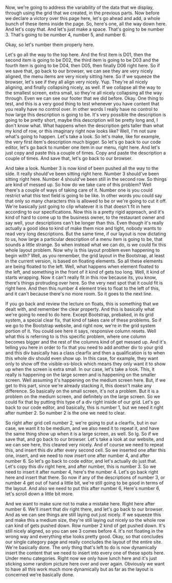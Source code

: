 Now, we're going to address the variability of the data that we display, through using the grid that we created, in the previous parts. Now before we declare a victory over this page here, let's go ahead and add, a whole bunch of these items inside the page. So, here's one, all the way down here. And let's copy that. And let's just make a space. That's going to be number 3. That's going to be number 4, number 5, and number 6.

Okay, so let's number them properly here.

Let's go all the way to the top here. And the first item is D01, then the second item is going to be D02, the third item is going to be D03 and the fourth item is going to be D04, then D05, then finally D06 right here. So if we save that, go back to our browser, we can see they are very nicely aligned, the menu items are very nicely sitting here. So if we squeeze the browser, let's see if they all align very nicely. Yup. They're all nicely aligning, and finally collapsing nicely, as well. If we collapse all the way to the smallest screen, extra small, so they're all nicely collapsing all the way through. Even we can see our footer that we did before. Okay. One thing to test, and this is a very good thing to test whenever you have content that you really have no control over. In other words I really have no control to how large this description is going to be. It's very possible the description is going to be pretty short, maybe this description will be pretty long and, I don't know what. What happens when the description gets taller than what my kind of row, or this imaginary right now looks like? Well, I'm not sure what's going to happen. Let's take a look. So let's make, like for example, the very first item's description much bigger. So let's go back to our code editor, let's go back to number one item in our menu, right here. And let's just copy and paste this a couple of times. Copy and paste the description a couple of times. And save that, let's go back to our browser.

And take a look. Number 3 is now kind of been pushed all the way to the side. It really should've been sitting right here. Number 3 should've been sitting right here. Number 4 should've been still in the second row. So things are kind of messed up. So how do we take care of this problem? Well there's a couple of ways of taking care of it. Number one is you could restrict what this text field is going to be like. In other words you could say that only so many characters this is allowed to be or we're going to cut it off. We're basically just going to clip whatever it is that doesn't fit in here according to our specifications. Now this is a pretty rigid approach, and it's kind of hard to come up to the business owner, to the restaurant owner and say well, your descriptions can't be longer than this. Even though it's really actually a good idea to kind of make them nice and tight, nobody wants to read very long descriptions. But the same time, if our layout is now dictating to us, how large a particular description of a menu item is going to be, that sounds a little strange. So when instead what we can do, is we could fix this whole layout problem. Now why is this layout problem even happening to begin with? Well, as you remember, the grid layout in the Bootstrap, at least in the current version, is based on floating elements. So all these elements are being floated to the left. Well, what happens when element floated to the left, and something in the front of it kind of gets too long. Well, it kind of starts wrapping. Now it can't really fit in this row because its, you know, there's things protruding over here. So the very next spot that it could fit is right here. And then this number 4 element tries to float to the left of this, and it can't because there's no more room. So it goes to the next line.

If you go back and review the lecture on floats, this is something that we dealt with, and remember the clear property. And this is basically what we're going to need to do here. Except Bootstrap, prebaked, in its grid system, a special clear fix, that kind of takes care of these problems. So if we go to the Bootstrap website, and right now, we're in the grid system portion of it. You could see here it says, responsive column resets. Well what this is referring to is this specific problem, where one column becomes bigger and the rest of the columns kind of get messed up. And it's telling you here in order to fix that you need to add another div to your grid and this div basically has a class clearfix and then a qualification is to when this whole div should even show up. In this case, for example, they want only to show off the visible-xs-block which means they only want it to show up when the screen is extra small. In our case, let's take a look. This, it really is happening on the large screen and is happening on the smaller screen. Well assuming it's happening on the medium screen here. But, if we get to this part, since we're already stacking it, this doesn't make any difference. So basically on the small screen, it's not a problem. But it is a problem on the medium screen, and definitely on the large screen. So we could fix that by putting this type of a div right inside of our grid. Let's go back to our code editor, and basically, this is number 1, but we need it right after number 2. So number 2 is the one we need to clear.

So right after grid cell number 2, we're going to put a clearfix, but in our case, we want it to be medium, and we also need it to repeat it, and have the same thing show up when it is a large screen, as well. So lg. So if we save that, and go back to our browser. Let's take a look at our website, and we can see here, this cleared very nicely. And of course we need to repeat this, and insert this div after every second cell. So we inserted one after this one, insert, and we need to now insert one after number 4, and after number 6. So let's go back to code editor, and let's actually do just that. Let's copy this div right here, and after number, this is number 3. So we need to insert it after number 4, here's the number 4. Let's go back right here and insert that there. So now if any of the descriptions of number 3, or number 4 get out of hand a little bit, we're still going to be good in terms of the layout. And also we need to put this after number 6, Here's number 6, let's scroll down a little bit more.

And we want to make sure not to make a mistake here. Right here after number 6. We'll insert that div right there, and let's go back to our browser. And as we can see things are still laying out just nicely. If we squeeze this and make this a medium size, they're still laying out nicely so the whole row can kind of gets pushed down. Row number 2 kind of get pushed down. It's still nicely aligned, so you can see 3 comes before 4. It's not floating in the wrong way and everything else looks pretty good. Okay, so that concludes our single category page and really concludes the layout of the entire site. We're basically done. The only thing that's left to do is now dynamically insert the content that we need to insert into every one of these spots here. Under menu categories. Right now we only have lunch here and it's just sticking some random picture here over and over again. Obviously we want to have all this work much more dynamically but as far as the layout is concerned we're basically done.
